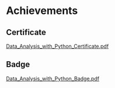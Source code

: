 

# Achievements
## Certificate
[Data_Analysis_with_Python_Certificate.pdf](https://prod-files-secure.s3.us-west-2.amazonaws.com/03e82b26-cccb-4906-bb56-adabcbdc0655/1aa3a050-2338-4a85-85d5-899bad17a31c/Data_Analysis_with_Python_Certificate.pdf?X-Amz-Algorithm=AWS4-HMAC-SHA256&X-Amz-Content-Sha256=UNSIGNED-PAYLOAD&X-Amz-Credential=ASIAZI2LB4665X6BTOS3%2F20250202%2Fus-west-2%2Fs3%2Faws4_request&X-Amz-Date=20250202T041619Z&X-Amz-Expires=3600&X-Amz-Security-Token=IQoJb3JpZ2luX2VjENz%2F%2F%2F%2F%2F%2F%2F%2F%2F%2FwEaCXVzLXdlc3QtMiJHMEUCIAys2gYItqXtbeZCwhN%2BXFoiiWIUcsxLBgqRXGnpsv3aAiEAlrVFE3P3UAp%2FNt0LxZBbAN4yxaMurakIAoKWIxH8gQ8qiAQI5f%2F%2F%2F%2F%2F%2F%2F%2F%2F%2FARAAGgw2Mzc0MjMxODM4MDUiDAs0eKfdpu8Fnk38JCrcA7%2FxTphfx5pW3InwAasunMRpt4NsR7HaaaxN%2BX%2F3g2BLocPtcVgMQbbBLaYxqEsbl7qqIW1d0L%2F7cqVQirfur1jtPPYlXmYuMyh7UsNICJK4NhZJvVjJGIWLYC55Vg9XA0wWV7QaTZMxt3XYNGjQHSE2RhKqT4StVge5YfbIqcCQQJiVfqzzrQa6zoj2n6hMYCVxocgGWr79HU0sWxPp1ZX3ksuep5L1kGPlvO5Qw9AhEpNBRUifA5%2FtVRvl42%2FadQB8uCW3OQasmWEj260jC%2FemjMMYkHlBKtCnDba5mJXbWHaeSbprSx6p%2FRFReM3rFmIYd%2F9ytB9t6eFm9qkhyyAXCTHreOMFkCJJVMVONhudEgqWDdcYnFWCrhjRgQ58mOJIbMoozIfvuM8%2FUNaJ7HxRwMxlZpR6PukDrz1okTCzq10FPJgbOvJ1ZEYngmCc6vTuk9urAd%2Flmlt1pBVbgkdOe7v3qzyT9jBwZHg4zp6uY42EZtL0bOna1SwZ4%2FvfHbmfOJIyCx7rpYsjG3IhUDaAWJQw064cxHM9QhrXeR98EIB3QiYW%2Fn9p%2BnlN9Q7FX5KjhZ%2FJRIjnNH7gYAa%2Fff85BuvmFRiA67PSE39PsEmVc%2BOP8eV133Ewlkc7MI3h%2B7wGOqUBhLAY5Swz1KKa2xGqhD%2FgDTdR13Q0TL2R6tblcgKR7Grq5nOSqnoODvGeZG1GCuI3dvQ8iatWGqNAm55lnb2i2eqcSpe1h1A50mxK78XFlrP5Ts4LHqLCwBJ47eV%2BC3NkhRWJfHLvHMWmHicVtD7LPv%2BtNrFtI11sBYPl7w0xCU2JRX86yhVYuBO23cmHPgmqU46i54af%2FbYjJzrrrh8q%2BxP5cVmQ&X-Amz-Signature=44eb608f148aeff236c639828fcef12c9b1d8d52a2cd878914037394c90263cd&X-Amz-SignedHeaders=host&x-id=GetObject)
## Badge
[Data_Analysis_with_Python_Badge.pdf](https://prod-files-secure.s3.us-west-2.amazonaws.com/03e82b26-cccb-4906-bb56-adabcbdc0655/4fa9bcf8-b584-40dd-8775-c0bfadf6a6f0/Data_Analysis_with_Python_Badge.pdf?X-Amz-Algorithm=AWS4-HMAC-SHA256&X-Amz-Content-Sha256=UNSIGNED-PAYLOAD&X-Amz-Credential=ASIAZI2LB4665X6BTOS3%2F20250202%2Fus-west-2%2Fs3%2Faws4_request&X-Amz-Date=20250202T041619Z&X-Amz-Expires=3600&X-Amz-Security-Token=IQoJb3JpZ2luX2VjENz%2F%2F%2F%2F%2F%2F%2F%2F%2F%2FwEaCXVzLXdlc3QtMiJHMEUCIAys2gYItqXtbeZCwhN%2BXFoiiWIUcsxLBgqRXGnpsv3aAiEAlrVFE3P3UAp%2FNt0LxZBbAN4yxaMurakIAoKWIxH8gQ8qiAQI5f%2F%2F%2F%2F%2F%2F%2F%2F%2F%2FARAAGgw2Mzc0MjMxODM4MDUiDAs0eKfdpu8Fnk38JCrcA7%2FxTphfx5pW3InwAasunMRpt4NsR7HaaaxN%2BX%2F3g2BLocPtcVgMQbbBLaYxqEsbl7qqIW1d0L%2F7cqVQirfur1jtPPYlXmYuMyh7UsNICJK4NhZJvVjJGIWLYC55Vg9XA0wWV7QaTZMxt3XYNGjQHSE2RhKqT4StVge5YfbIqcCQQJiVfqzzrQa6zoj2n6hMYCVxocgGWr79HU0sWxPp1ZX3ksuep5L1kGPlvO5Qw9AhEpNBRUifA5%2FtVRvl42%2FadQB8uCW3OQasmWEj260jC%2FemjMMYkHlBKtCnDba5mJXbWHaeSbprSx6p%2FRFReM3rFmIYd%2F9ytB9t6eFm9qkhyyAXCTHreOMFkCJJVMVONhudEgqWDdcYnFWCrhjRgQ58mOJIbMoozIfvuM8%2FUNaJ7HxRwMxlZpR6PukDrz1okTCzq10FPJgbOvJ1ZEYngmCc6vTuk9urAd%2Flmlt1pBVbgkdOe7v3qzyT9jBwZHg4zp6uY42EZtL0bOna1SwZ4%2FvfHbmfOJIyCx7rpYsjG3IhUDaAWJQw064cxHM9QhrXeR98EIB3QiYW%2Fn9p%2BnlN9Q7FX5KjhZ%2FJRIjnNH7gYAa%2Fff85BuvmFRiA67PSE39PsEmVc%2BOP8eV133Ewlkc7MI3h%2B7wGOqUBhLAY5Swz1KKa2xGqhD%2FgDTdR13Q0TL2R6tblcgKR7Grq5nOSqnoODvGeZG1GCuI3dvQ8iatWGqNAm55lnb2i2eqcSpe1h1A50mxK78XFlrP5Ts4LHqLCwBJ47eV%2BC3NkhRWJfHLvHMWmHicVtD7LPv%2BtNrFtI11sBYPl7w0xCU2JRX86yhVYuBO23cmHPgmqU46i54af%2FbYjJzrrrh8q%2BxP5cVmQ&X-Amz-Signature=493b7bea3bd04ef47905032926f789baf6f04194f72546d905f606d021cdf4ad&X-Amz-SignedHeaders=host&x-id=GetObject)
